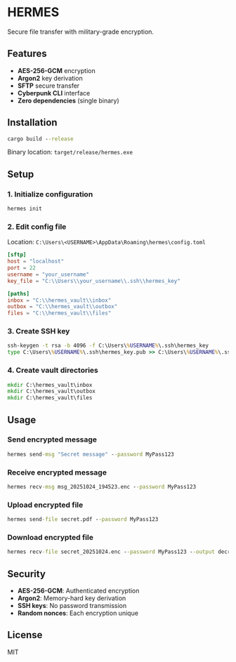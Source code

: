# HERMES

Secure file transfer with military-grade encryption.

## Features

- **AES-256-GCM** encryption
- **Argon2** key derivation
- **SFTP** secure transfer
- **Cyberpunk CLI** interface
- **Zero dependencies** (single binary)

## Installation
```cmd
cargo build --release
```

Binary location: `target/release/hermes.exe`

## Setup

### 1. Initialize configuration
```cmd
hermes init
```

### 2. Edit config file

Location: `C:\Users\<USERNAME>\AppData\Roaming\hermes\config.toml`
```toml
[sftp]
host = "localhost"
port = 22
username = "your_username"
key_file = "C:\\Users\\your_username\\.ssh\\hermes_key"

[paths]
inbox = "C:\\hermes_vault\\inbox"
outbox = "C:\\hermes_vault\\outbox"
files = "C:\\hermes_vault\\files"
```

### 3. Create SSH key
```cmd
ssh-keygen -t rsa -b 4096 -f C:\Users\%USERNAME%\.ssh\hermes_key
type C:\Users\%USERNAME%\.ssh\hermes_key.pub >> C:\Users\%USERNAME%\.ssh\authorized_keys
```

### 4. Create vault directories
```cmd
mkdir C:\hermes_vault\inbox
mkdir C:\hermes_vault\outbox
mkdir C:\hermes_vault\files
```

## Usage

### Send encrypted message
```cmd
hermes send-msg "Secret message" --password MyPass123
```

### Receive encrypted message
```cmd
hermes recv-msg msg_20251024_194523.enc --password MyPass123
```

### Upload encrypted file
```cmd
hermes send-file secret.pdf --password MyPass123
```

### Download encrypted file
```cmd
hermes recv-file secret_20251024.enc --password MyPass123 --output decrypted.pdf
```

## Security

- **AES-256-GCM**: Authenticated encryption
- **Argon2**: Memory-hard key derivation
- **SSH keys**: No password transmission
- **Random nonces**: Each encryption unique

## License

MIT